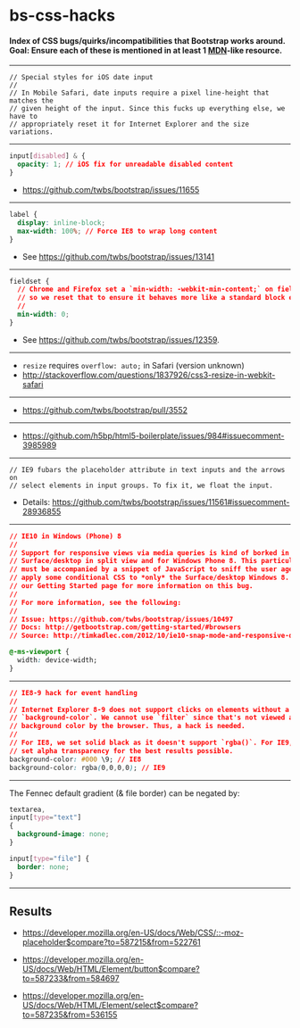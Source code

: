 bs-css-hacks
============
#### Index of CSS bugs/quirks/incompatibilities that Bootstrap works around.<br>Goal: Ensure each of these is mentioned in at least 1 [MDN](https://developer.mozilla.org/en-US/docs/Web)-like resource.

---
```
// Special styles for iOS date input
//
// In Mobile Safari, date inputs require a pixel line-height that matches the
// given height of the input. Since this fucks up everything else, we have to
// appropriately reset it for Internet Explorer and the size variations.
```
---
```css
input[disabled] & {
  opacity: 1; // iOS fix for unreadable disabled content
}
```
* https://github.com/twbs/bootstrap/issues/11655

---
```css
label {
  display: inline-block;
  max-width: 100%; // Force IE8 to wrap long content
}
```
* See https://github.com/twbs/bootstrap/issues/13141

---
```css
fieldset {
  // Chrome and Firefox set a `min-width: -webkit-min-content;` on fieldsets,
  // so we reset that to ensure it behaves more like a standard block element.
  // 
  min-width: 0;
}
```
* See https://github.com/twbs/bootstrap/issues/12359.

---
* `resize` requires `overflow: auto;` in Safari (version unknown)
* http://stackoverflow.com/questions/1837926/css3-resize-in-webkit-safari

---
* https://github.com/twbs/bootstrap/pull/3552

---
* https://github.com/h5bp/html5-boilerplate/issues/984#issuecomment-3985989

---
```
// IE9 fubars the placeholder attribute in text inputs and the arrows on
// select elements in input groups. To fix it, we float the input.
```
* Details: https://github.com/twbs/bootstrap/issues/11561#issuecomment-28936855

---
```css
// IE10 in Windows (Phone) 8
//
// Support for responsive views via media queries is kind of borked in IE10, for
// Surface/desktop in split view and for Windows Phone 8. This particular fix
// must be accompanied by a snippet of JavaScript to sniff the user agent and
// apply some conditional CSS to *only* the Surface/desktop Windows 8. Look at
// our Getting Started page for more information on this bug.
//
// For more information, see the following:
//
// Issue: https://github.com/twbs/bootstrap/issues/10497
// Docs: http://getbootstrap.com/getting-started/#browsers
// Source: http://timkadlec.com/2012/10/ie10-snap-mode-and-responsive-design/

@-ms-viewport {
  width: device-width;
}
```
---
```css
// IE8-9 hack for event handling
//
// Internet Explorer 8-9 does not support clicks on elements without a set
// `background-color`. We cannot use `filter` since that's not viewed as a
// background color by the browser. Thus, a hack is needed.
//
// For IE8, we set solid black as it doesn't support `rgba()`. For IE9, we
// set alpha transparency for the best results possible.
background-color: #000 \9; // IE8
background-color: rgba(0,0,0,0); // IE9
```

---
The Fennec default gradient (& file border) can be negated by:
```css
textarea,
input[type="text"]
{
  background-image: none;
}

input[type="file"] {
  border: none;
}
```

---
## Results

* https://developer.mozilla.org/en-US/docs/Web/CSS/::-moz-placeholder$compare?to=587215&from=522761

* https://developer.mozilla.org/en-US/docs/Web/HTML/Element/button$compare?to=587233&from=584697
* https://developer.mozilla.org/en-US/docs/Web/HTML/Element/select$compare?to=587235&from=536155

